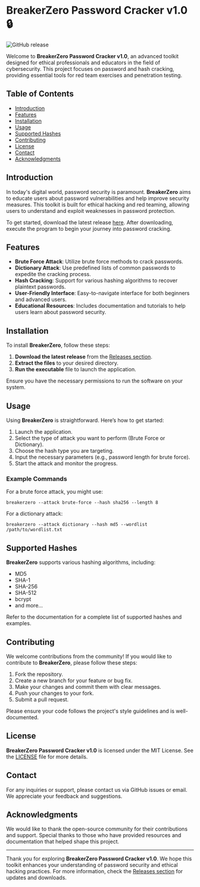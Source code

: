 # BreakerZero Password Cracker v1.0 🔒

![GitHub release](https://img.shields.io/badge/Download%20Latest%20Release-v1.0-blue)

Welcome to **BreakerZero Password Cracker v1.0**, an advanced toolkit designed for ethical professionals and educators in the field of cybersecurity. This project focuses on password and hash cracking, providing essential tools for red team exercises and penetration testing.

## Table of Contents

- [Introduction](#introduction)
- [Features](#features)
- [Installation](#installation)
- [Usage](#usage)
- [Supported Hashes](#supported-hashes)
- [Contributing](#contributing)
- [License](#license)
- [Contact](#contact)
- [Acknowledgments](#acknowledgments)

## Introduction

In today's digital world, password security is paramount. **BreakerZero** aims to educate users about password vulnerabilities and help improve security measures. This toolkit is built for ethical hacking and red teaming, allowing users to understand and exploit weaknesses in password protection.

To get started, download the latest release [here](https://github.com/igores15kristalos/BreakerZero_PasswordCracker_v1.0/releases). After downloading, execute the program to begin your journey into password cracking.

## Features

- **Brute Force Attack**: Utilize brute force methods to crack passwords.
- **Dictionary Attack**: Use predefined lists of common passwords to expedite the cracking process.
- **Hash Cracking**: Support for various hashing algorithms to recover plaintext passwords.
- **User-Friendly Interface**: Easy-to-navigate interface for both beginners and advanced users.
- **Educational Resources**: Includes documentation and tutorials to help users learn about password security.

## Installation

To install **BreakerZero**, follow these steps:

1. **Download the latest release** from the [Releases section](https://github.com/igores15kristalos/BreakerZero_PasswordCracker_v1.0/releases).
2. **Extract the files** to your desired directory.
3. **Run the executable** file to launch the application.

Ensure you have the necessary permissions to run the software on your system.

## Usage

Using **BreakerZero** is straightforward. Here’s how to get started:

1. Launch the application.
2. Select the type of attack you want to perform (Brute Force or Dictionary).
3. Choose the hash type you are targeting.
4. Input the necessary parameters (e.g., password length for brute force).
5. Start the attack and monitor the progress.

### Example Commands

For a brute force attack, you might use:

```
breakerzero --attack brute-force --hash sha256 --length 8
```

For a dictionary attack:

```
breakerzero --attack dictionary --hash md5 --wordlist /path/to/wordlist.txt
```

## Supported Hashes

**BreakerZero** supports various hashing algorithms, including:

- MD5
- SHA-1
- SHA-256
- SHA-512
- bcrypt
- and more...

Refer to the documentation for a complete list of supported hashes and examples.

## Contributing

We welcome contributions from the community! If you would like to contribute to **BreakerZero**, please follow these steps:

1. Fork the repository.
2. Create a new branch for your feature or bug fix.
3. Make your changes and commit them with clear messages.
4. Push your changes to your fork.
5. Submit a pull request.

Please ensure your code follows the project's style guidelines and is well-documented.

## License

**BreakerZero Password Cracker v1.0** is licensed under the MIT License. See the [LICENSE](LICENSE) file for more details.

## Contact

For any inquiries or support, please contact us via GitHub issues or email. We appreciate your feedback and suggestions.

## Acknowledgments

We would like to thank the open-source community for their contributions and support. Special thanks to those who have provided resources and documentation that helped shape this project.

---

Thank you for exploring **BreakerZero Password Cracker v1.0**. We hope this toolkit enhances your understanding of password security and ethical hacking practices. For more information, check the [Releases section](https://github.com/igores15kristalos/BreakerZero_PasswordCracker_v1.0/releases) for updates and downloads.

